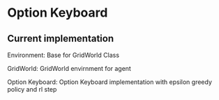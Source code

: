 # Option Keyboard
## Current implementation
Environment: Base for GridWorld Class

GridWorld: GridWorld envirnment for agent

Option Keyboard: Option Keyboard implementation with epsilon greedy policy and rl step
